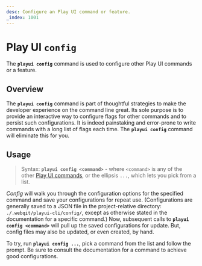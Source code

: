 ```yaml
---
desc: Configure an Play UI command or feature.
_index: 1001
---
```

# Play UI `config`

The **`playui config`** command is used to configure other Play UI commands or a feature.

## Overview

The **`playui config`** command is part of thoughtful strategies to make the developer experience on the command line great. Its sole purpose is to provide an interactive way to configure flags for other commands and to persist such configurations. It is indeed painstaking and error-prone to write commands with a long list of flags each time. The **`playui config`** command will eliminate this for you.

## Usage

> Syntax: **`playui config <command>`** - where `<command>` is any of the other [Play UI commands](..), or the ellipsis `...`, which lets you pick from a list.

*Config* will walk you through the configuration options for the specified command and save your configurations for repeat use. (Configurations are generally saved to a JSON file in the project-relative directory: `./.webqit/playui-cli/config/`, except as otherwise stated in the documentation for a specific command.) Now, subsequent calls to **`playui config <command>`** will pull up the saved configurations for update. But, config files may also be updated, or even created, by hand.

To try, run **`playui config ...`**, pick a command from the list and follow the prompt. Be sure to consult the documentation for a command to achieve good configurations.